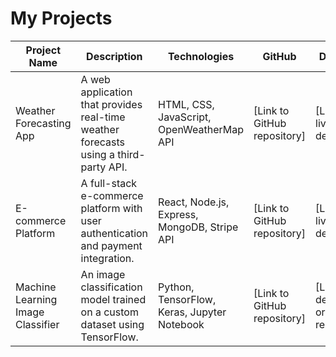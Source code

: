 # My Projects

| Project Name | Description | Technologies | GitHub | Demo | Link |
|--------------|-------------|--------------|--------|------|------|
| Weather Forecasting App | A web application that provides real-time weather forecasts using a third-party API. | HTML, CSS, JavaScript, OpenWeatherMap API | [Link to GitHub repository] | [Link to live demo] | <a href="#" class="read-more" data-page="projects" data-id="weather-app">Read More</a> |
| E-commerce Platform | A full-stack e-commerce platform with user authentication and payment integration. | React, Node.js, Express, MongoDB, Stripe API | [Link to GitHub repository] | [Link to live demo] | <a href="#" class="read-more" data-page="projects" data-id="ecommerce-platform">Read More</a> |
| Machine Learning Image Classifier | An image classification model trained on a custom dataset using TensorFlow. | Python, TensorFlow, Keras, Jupyter Notebook | [Link to GitHub repository] | [Link to demo or results] | <a href="#" class="read-more" data-page="projects" data-id="image-classifier">Read More</a> |